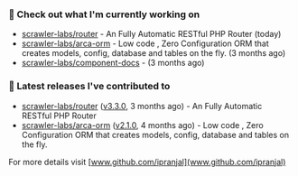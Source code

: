 ### 👷 Check out what I'm currently working on

- [scrawler-labs/router](https://github.com/scrawler-labs/router) - An Fully Automatic RESTful PHP Router (today)
- [scrawler-labs/arca-orm](https://github.com/scrawler-labs/arca-orm) -  Low code , Zero Configuration ORM that creates models, config, database and tables on the fly. (3 months ago)
- [scrawler-labs/component-docs](https://github.com/scrawler-labs/component-docs) -  (3 months ago)

### 🔭 Latest releases I've contributed to

- [scrawler-labs/router](https://github.com/scrawler-labs/router) ([v3.3.0](https://github.com/scrawler-labs/router/releases/tag/v3.3.0), 3 months ago) - An Fully Automatic RESTful PHP Router
- [scrawler-labs/arca-orm](https://github.com/scrawler-labs/arca-orm) ([v2.1.0](https://github.com/scrawler-labs/arca-orm/releases/tag/v2.1.0), 4 months ago) -  Low code , Zero Configuration ORM that creates models, config, database and tables on the fly.

For more details visit [www.github.com/ipranjal](www.github.com/ipranjal)

